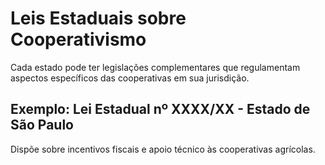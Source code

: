 # Leis Estaduais sobre Cooperativismo

Cada estado pode ter legislações complementares que regulamentam aspectos específicos das cooperativas em sua jurisdição.

## Exemplo: Lei Estadual nº XXXX/XX - Estado de São Paulo  
Dispõe sobre incentivos fiscais e apoio técnico às cooperativas agrícolas.
